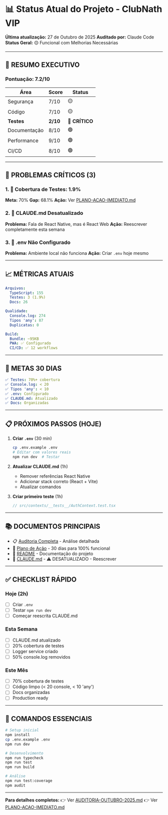 # 📊 Status Atual do Projeto - ClubNath VIP

**Última atualização:** 27 de Outubro de 2025
**Auditado por:** Claude Code
**Status Geral:** 🟡 Funcional com Melhorias Necessárias

---

## 🎯 RESUMO EXECUTIVO

### Pontuação: 7.2/10

| Área | Score | Status |
|------|-------|--------|
| Segurança | 7/10 | 🟡 |
| Código | 7/10 | 🟡 |
| **Testes** | **2/10** | 🔴 **CRÍTICO** |
| Documentação | 8/10 | 🟢 |
| Performance | 9/10 | 🟢 |
| CI/CD | 8/10 | 🟢 |

---

## 🚨 PROBLEMAS CRÍTICOS (3)

### 1. 🔴 Cobertura de Testes: 1.9%
**Meta:** 70%
**Gap:** 68.1%
**Ação:** Ver [PLANO-ACAO-IMEDIATO.md](./PLANO-ACAO-IMEDIATO.md)

### 2. 🔴 CLAUDE.md Desatualizado
**Problema:** Fala de React Native, mas é React Web
**Ação:** Reescrever completamente esta semana

### 3. 🔴 .env Não Configurado
**Problema:** Ambiente local não funciona
**Ação:** Criar `.env` hoje mesmo

---

## 📈 MÉTRICAS ATUAIS

```yaml
Arquivos:
  TypeScript: 155
  Testes: 3 (1.9%)
  Docs: 26

Qualidade:
  Console.log: 274
  Tipos 'any': 87
  Duplicatas: 0

Build:
  Bundle: ~95KB
  PWA: ✅ Configurado
  CI/CD: ✅ 12 workflows
```

---

## 🎯 METAS 30 DIAS

```yaml
✅ Testes: 70%+ cobertura
✅ Console.log: < 20
✅ Tipos 'any': < 10
✅ .env: Configurado
✅ CLAUDE.md: Atualizado
✅ Docs: Organizadas
```

---

## 📋 PRÓXIMOS PASSOS (HOJE)

1. **Criar `.env`** (30 min)
   ```bash
   cp .env.example .env
   # Editar com valores reais
   npm run dev  # Testar
   ```

2. **Atualizar CLAUDE.md** (1h)
   - Remover referências React Native
   - Adicionar stack correto (React + Vite)
   - Atualizar comandos

3. **Criar primeiro teste** (1h)
   ```typescript
   // src/contexts/__tests__/AuthContext.test.tsx
   ```

---

## 📚 DOCUMENTOS PRINCIPAIS

- 📋 [Auditoria Completa](./AUDITORIA-OUTUBRO-2025.md) - Análise detalhada
- 🎯 [Plano de Ação](./PLANO-ACAO-IMEDIATO.md) - 30 dias para 100% funcional
- 📖 [README](./README.md) - Documentação do projeto
- 🔧 [CLAUDE.md](./CLAUDE.md) - ⚠️ DESATUALIZADO - Reescrever

---

## ✅ CHECKLIST RÁPIDO

### Hoje (2h)
- [ ] Criar `.env`
- [ ] Testar `npm run dev`
- [ ] Começar reescrita CLAUDE.md

### Esta Semana
- [ ] CLAUDE.md atualizado
- [ ] 20% cobertura de testes
- [ ] Logger service criado
- [ ] 50% console.log removidos

### Este Mês
- [ ] 70% cobertura de testes
- [ ] Código limpo (< 20 console, < 10 'any')
- [ ] Docs organizadas
- [ ] Production ready

---

## 🚀 COMANDOS ESSENCIAIS

```bash
# Setup inicial
npm install
cp .env.example .env
npm run dev

# Desenvolvimento
npm run typecheck
npm run test
npm run build

# Análise
npm run test:coverage
npm audit
```

---

**Para detalhes completos:**
👉 Ver [AUDITORIA-OUTUBRO-2025.md](./AUDITORIA-OUTUBRO-2025.md)
👉 Ver [PLANO-ACAO-IMEDIATO.md](./PLANO-ACAO-IMEDIATO.md)
